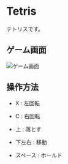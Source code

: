 Tetris
=========

テトリスです。

ゲーム画面
-------

![ゲーム画面](http://i.imgur.com/nWgEd.png "ゲーム画面")

操作方法
------
+ X : 左回転

+ C : 右回転

+ 上 : 落とす

+ 下左右 : 移動

+ スペース : ホールド

